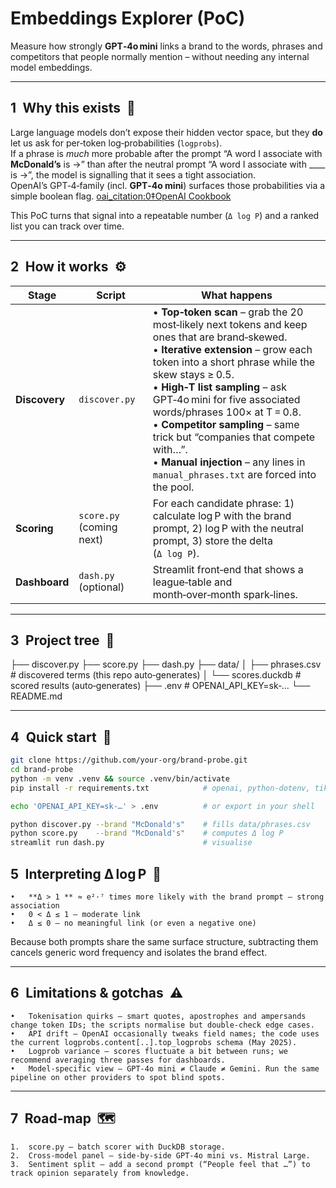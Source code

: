 # Embeddings Explorer (PoC)

Measure how strongly **GPT‑4o mini** links a brand to the words, phrases and competitors that people normally mention – without needing any internal model embeddings.

---

## 1 Why this exists  🤔

Large language models don’t expose their hidden vector space, but they **do** let us ask for per‑token log‑probabilities (`logprobs`).  
If a phrase is *much* more probable after the prompt “A word I associate with **McDonald’s** is →” than after the neutral prompt “A word I associate with ____ is →”, the model is signalling that it sees a tight association.  
OpenAI’s GPT‑4‑family (incl. **GPT‑4o mini**) surfaces those probabilities via a simple boolean flag.  [oai_citation:0‡OpenAI Cookbook](https://cookbook.openai.com/examples/using_logprobs?utm_source=chatgpt.com)

This PoC turns that signal into a repeatable number (`Δ log P`) and a ranked list you can track over time.

---

## 2 How it works  ⚙️

| Stage | Script | What happens |
|-------|--------|--------------|
|**Discovery**|`discover.py`|• **Top‑token scan** – grab the 20 most‑likely next tokens and keep ones that are brand‑skewed.<br>• **Iterative extension** – grow each token into a short phrase while the skew stays ≥ 0.5.<br>• **High‑T list sampling** – ask GPT‑4o mini for five associated words/phrases 100× at T = 0.8.<br>• **Competitor sampling** – same trick but “companies that compete with…”.<br>• **Manual injection** – any lines in `manual_phrases.txt` are forced into the pool.|
|**Scoring**|`score.py` (coming next)|For each candidate phrase: 1) calculate log P with the brand prompt, 2) log P with the neutral prompt, 3) store the delta (`Δ log P`).|
|**Dashboard**|`dash.py` (optional)|Streamlit front‑end that shows a league‑table and month‑over‑month spark‑lines.|

---

## 3 Project tree  🌳
├── discover.py
├── score.py
├── dash.py
├── data/
│   ├── phrases.csv      # discovered terms (this repo auto‑generates)
│   └── scores.duckdb    # scored results (auto‑generates)
├── .env                 # OPENAI_API_KEY=sk‑…
└── README.md

---

## 4 Quick start  🚀

```bash
git clone https://github.com/your‑org/brand‑probe.git
cd brand‑probe
python -m venv .venv && source .venv/bin/activate
pip install -r requirements.txt            # openai, python‑dotenv, tiktoken, etc.

echo 'OPENAI_API_KEY=sk‑…' > .env          # or export in your shell

python discover.py --brand "McDonald's"    # fills data/phrases.csv
python score.py    --brand "McDonald's"    # computes Δ log P
streamlit run dash.py                      # visualise
```

## 5 Interpreting Δ log P  📏
	•	**Δ > 1 ** ≈ e²·⁷ times more likely with the brand prompt – strong association
	•	0 < Δ ≤ 1 – moderate link
	•	Δ ≤ 0 – no meaningful link (or even a negative one)

Because both prompts share the same surface structure, subtracting them cancels generic word frequency and isolates the brand effect.

---

## 6 Limitations & gotchas  ⚠️
	•	Tokenisation quirks – smart quotes, apostrophes and ampersands change token IDs; the scripts normalise but double‑check edge cases.
	•	API drift – OpenAI occasionally tweaks field names; the code uses the current logprobs.content[..].top_logprobs schema (May 2025).
	•	Logprob variance – scores fluctuate a bit between runs; we recommend averaging three passes for dashboards.
	•	Model‑specific view – GPT‑4o mini ≠ Claude ≠ Gemini. Run the same pipeline on other providers to spot blind spots.

---

## 7 Road‑map  🗺️
	1.	score.py – batch scorer with DuckDB storage.
	2.	Cross‑model panel – side‑by‑side GPT‑4o mini vs. Mistral Large.
	3.	Sentiment split – add a second prompt (“People feel that …”) to track opinion separately from knowledge.